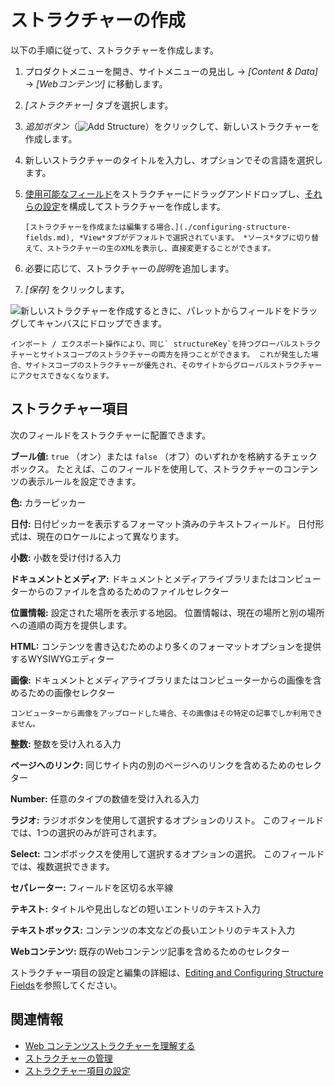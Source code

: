 # ストラクチャーの作成

以下の手順に従って、ストラクチャーを作成します。

1.  プロダクトメニューを開き、サイトメニューの見出し → *[Content & Data]* → *[Webコンテンツ]* に移動します。

2.  *[ストラクチャー]* タブを選択します。

3.  *追加ボタン*（![Add Structure](../../../images/icon-add.png)）をクリックして、新しいストラクチャーを作成します。

4.  新しいストラクチャーのタイトルを入力し、オプションでその言語を選択します。

5.  [使用可能なフィールド](#structure-fields)をストラクチャーにドラッグアンドドロップし、[それらの設定](./configuring-structure-fields.md#configurable-settings)を構成してストラクチャーを作成します。

    ```{tip}
    [ストラクチャーを作成または編集する場合、](./configuring-structure-fields.md), *View*タブがデフォルトで選択されています。 *ソース*タブに切り替えて、ストラクチャーの生のXMLを表示し、直接変更することができます。
    ```

6.  必要に応じて、ストラクチャーの*説明*を追加します。

7.  *[保存]* をクリックします。

![新しいストラクチャーを作成するときに、パレットからフィールドをドラッグしてキャンバスにドロップできます。](./creating-structures/images/01.png)

```{warning}
インポート / エクスポート操作により、同じ` structureKey`を持つグローバルストラクチャーとサイトスコープのストラクチャーの両方を持つことができます。 これが発生した場合、サイトスコープのストラクチャーが優先され、そのサイトからグローバルストラクチャーにアクセスできなくなります。
```

## ストラクチャー項目

次のフィールドをストラクチャーに配置できます。

**ブール値:** `true` （オン）または `false` （オフ）のいずれかを格納するチェックボックス。 たとえば、このフィールドを使用して、ストラクチャーのコンテンツの表示ルールを設定できます。

**色:** カラーピッカー

**日付:** 日付ピッカーを表示するフォーマット済みのテキストフィールド。 日付形式は、現在のロケールによって異なります。

**小数:** 小数を受け付ける入力

**ドキュメントとメディア:** ドキュメントとメディアライブラリまたはコンピューターからのファイルを含めるためのファイルセレクター

**位置情報:** 設定された場所を表示する地図。 位置情報は、現在の場所と別の場所への道順の両方を提供します。

**HTML:** コンテンツを書き込むためのより多くのフォーマットオプションを提供するWYSIWYGエディター

**画像:** ドキュメントとメディアライブラリまたはコンピューターからの画像を含めるための画像セレクター

```{note}
コンピューターから画像をアップロードした場合、その画像はその特定の記事でしか利用できません。
```

**整数:** 整数を受け入れる入力

**ページへのリンク:** 同じサイト内の別のページへのリンクを含めるためのセレクター

**Number:** 任意のタイプの数値を受け入れる入力

**ラジオ:** ラジオボタンを使用して選択するオプションのリスト。 このフィールドでは、1つの選択のみが許可されます。

**Select:** コンボボックスを使用して選択するオプションの選択。 このフィールドでは、複数選択できます。

**セパレーター:** フィールドを区切る水平線

**テキスト:** タイトルや見出しなどの短いエントリのテキスト入力

**テキストボックス:** コンテンツの本文などの長いエントリのテキスト入力

**Webコンテンツ:** 既存のWebコンテンツ記事を含めるためのセレクター

ストラクチャー項目の設定と編集の詳細は、[Editing and Configuring Structure Fields](./configuring-structure-fields.md)を参照してください。

## 関連情報

  - [Web コンテンツストラクチャーを理解する](./understanding-web-content-structures.md)
  - [ストラクチャーの管理](./managing-structures.md)
  - [ストラクチャー項目の設定](./configuring-structure-fields.md)
